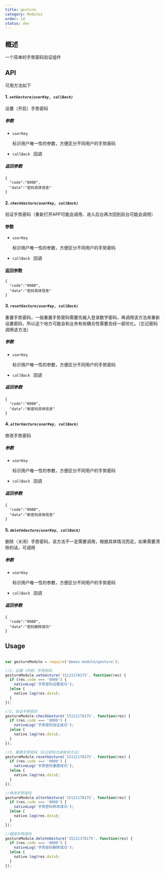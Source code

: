 ```yaml
---
title: gesture
category: Modules
order: 14
status: dev
---
```



概述
---

一个简单的手势密码验证组件

API
---

可用方法如下

#### 1. ***`setGesture(userKey, callBack)`***

设置（开启）手势密码

##### 参数

* `userKey `
  
  标识用户唯一性的参数，方便区分不同用户的手势密码
* `callBack ` 回调
  

##### 返回参数
```
{
  "code":"0000",
  "data":"密码具体信息"
}
```

#### 2. ***`checkGesture(userKey, callBack)`***

验证手势密码（重新打开APP可能会调用、进入后台再次回到前台可能会调用）

#### 参数

* `userKey `
  
  标识用户唯一性的参数，方便区分不同用户的手势密码
* `callBack ` 回调
  

#### 返回参数
```
{
  "code":"0000",
  "data":"密码具体信息"
}
```

#### 3. ***`resetGesture(userKey, callBack)`***

重置手势密码，一般重置手势密码需要先输入登录数字密码，再调用该方法来重新设置密码，所以这个地方可能会和业务有些耦合性需要去经一部优化。（忘记密码调用该方法）

##### 参数

* `userKey `
  
  标识用户唯一性的参数，方便区分不同用户的手势密码
* `callBack ` 回调
  

##### 返回参数

```
{
  "code":"0000",
  "data":"新密码具体信息"
}
```

#### 4. ***`alterGesture(userKey, callBack)`***

修改手势密码

##### 参数

* `userKey `
  
  标识用户唯一性的参数，方便区分不同用户的手势密码
* `callBack ` 回调
  

##### 返回参数
```
{
  "code":"0000",
  "data":"新密码具体信息"
}
```

#### 5. ***`deleteGesture(userKey, callBack)`***

删除（关闭）手势密码，该方法不一定需要调用，根据具体情况而定。如果需要清除的话，可调用

##### 参数

* `userKey `
  
  标识用户唯一性的参数，方便区分不同用户的手势密码
* `callBack ` 回调
  

##### 返回参数
```
{
  "code":"0000",
  "data":"密码删除成功"
}
```


Usage
-----

```javascript

var gestureModule = require('@weex-module/gesture');

//1、设置（开启）手势密码
gestureModule.setGesture('15121178175', function(res) {
  if (res.code === '0000') {
    nativeLog('手势密码设置成功');
  }else {
    native.log(res.data);
  }
});

//2、验证手势密码
gestureModule.checkGesture('15121178175', function(res) {
  if (res.code === '0000') {
    nativeLog('手势密码验证成功');
  }else {
    native.log(res.data);
  }
});

//3、重置手势密码（忘记密码也调用该方法）
gestureModule.resetGesture('15121178175', function(res) {
  if (res.code === '0000') {
    nativeLog('手势密码重置成功');
  }else {
    native.log(res.data);
  }
});

//修改手势密码
gestureModule.alterGesture('15121178175', function(res) {
  if (res.code === '0000') {
    nativeLog('手势密码修改成功');
  }else {
    native.log(res.data);
  }
});

//删除手势密码
gestureModule.deleteGesture('15121178175', function(res) {
  if (res.code === '0000') {
    nativeLog('手势密码删除成功');
  }else {
    native.log(res.data);
  }
});


```